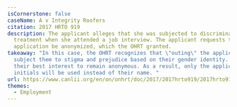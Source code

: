 ```yaml
---
isCornerstone: false
caseName: A v Integrity Roofers
citation: 2017 HRTO 919
description: The applicant alleges that she was subjected to discriminatory
  treatment when she attended a job interview. The applicant requests that the
  application be anonymized, which the OHRT granted.
takeaway: "In this case, the OHRT recognizes that \"outing\" the applicant would
  subject them to stigma and prejudice based on their gender identity. It is in
  their best interest to remain anonymous. As a result, only the applicant's
  initials will be used instead of their name. "
url: https://www.canlii.org/en/on/onhrt/doc/2017/2017hrto919/2017hrto919.html?resultIndex=1
themes:
  - Employment
---
```

